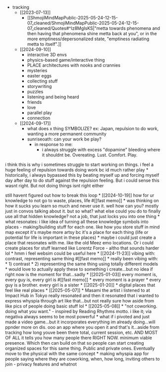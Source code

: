   * tracking
    * [[2023-07-13]]
      * [[ShmojiMindMapPublic-2025-05-24-12-15-07_cleaned/ShmojiMindMapPublic-2025-05-24-12-15-07_cleaned/Quotes#^Iz8MgIsKS|"metta towards phenomena and then having that phenomena shine metta back at you", or in the more emptiness/depersonalized state, "emptiness radiating metta to itself".]]
    * [[2024-09-10]]
      * interactive 3D envs
      * physics-based game/interactive thing
      * PLACE architectures with nooks and crannies
      * mysteries
      * easter eggs
      * collecting stuff
      * storywriting
      * puzzles
      * listening and being heard
      * friends
      * love
      * parallel play
      * connection
    * [[2024-09-17]]
      * what does x thing SYMBOLIZE? ex: Japan, repulsion to do work, wanting a more permanent community
      * sunriseoath: can your work be play?
        * in response to me:
          * i always struggle with excess "dopamine" bleeding where it shouldnt be. Overeating. Lust. Comfort. Play.

i think this is why i sometimes struggle to start working on things. i feel a huge feeling of repulsion towards doing work bc id much rather play
          * historically, i always bypassed this by beating myself up and forcing myself day after day to do stuff against the repulsion feeling. But i could sense this wasnt right. But not doing things isnt right either

still havent figured out how to break this loop
    * [[2024-10-19]] how for ur knowledge to not go to waste, places, life #[[fast memo]]
      * was thinking on how it sucks you learn so much and never use it. well how can you? mostly just in convos talking about it. but so what? what else could you do to finally use all that hidden knowledge? not a job, that just locks you into one thing
      * what resonates: i like idea of turning all these knowledge symbols into places - making/building stuff for each one. like how you store stuff in mind map except it's maybe more artsy bc it's a place for each thing (life or potential for life is important in these places)
      * maybe i could just create a place that resonates with me. like the old Meez emo locations. Or i could create places for stuff learned like Lorentz Force - altho that sounds harder lol
      * hmm i feel websim could be useful here
    * [[2024-11-23]] vibing with: contrast, representing same thing #[[fast memo]]
      * really been vibing with:
      * 1) contrast
      * 2) representing the same thing using totally different models
      * would love to actually apply these to something i create...but no idea if right now is the moment for that...sadly
    * [[2025-01-03]] every moment is, every guy is, every girl is #[[fast memo]]
      * every moment is a prayer
      * every guy is a brother. every girl is a sister
    * [[2025-01-20]]
      * digital places that feel like real places
    * [[2025-05-07]]
      * Masami the artist i listened to at Impact Hub in Tokyo really resonated and then it resonated that i wanted to express whyspia through art like that...but not really sure how aside from like pics of people doing basic stuff lol
    * [[2025-05-08]]
      * "not coworking. doing what you want." - inspired by Reading Rhythms motto. i like it; via negativa always seems to be most powerful
      * what if i pivoted and just made a video game...but it incorporates everything im already doing...will ppnder more on dis. ooo an app where you open it and that's it...aside from tracking how long youve been there total, current session, etc. AND MOST OF ALL it tells you how many people there RIGHT NOW. minimum viable presence. Which then can build on that so people can start creating organized spaces for this same thing. Public and private ones. Eventually move to the physical with the same concept
      * making whyspia app for people saying where they are coworking, when, how long, inviting others to join - privacy features and whatnot
